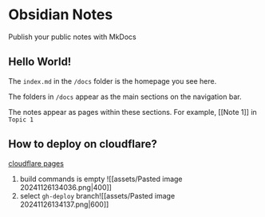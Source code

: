 # Obsidian Notes

Publish your public notes with MkDocs

## Hello World!

The `index.md` in the `/docs` folder is the homepage you see here.

The folders in `/docs` appear as the main sections on the navigation bar.

The notes appear as pages within these sections. For example, [[Note 1]] in `Topic 1`

## How to deploy on cloudflare?
[cloudflare pages](https://developers.cloudflare.com/pages/)
1. build commands is empty ![[assets/Pasted image 20241126134036.png|400]]
2. select `gh-deploy` branch![[assets/Pasted image 20241126134137.png|600]]